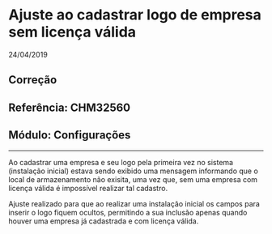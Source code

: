 # Ajuste ao cadastrar logo de empresa sem licença válida
24/04/2019
## Correção
## Referência: CHM32560
## Módulo: Configurações
***

Ao cadastrar uma empresa e seu logo pela primeira vez no sistema (instalação inicial) estava sendo exibido uma mensagem informando que o local de armazenamento não exisita, uma vez que, sem uma empresa com licença válida é impossível realizar tal cadastro.

Ajuste realizado para que ao realizar uma instalação inicial os campos para inserir o logo fiquem ocultos, permitindo a sua inclusão apenas quando houver uma empresa já cadastrada e com licença válida.